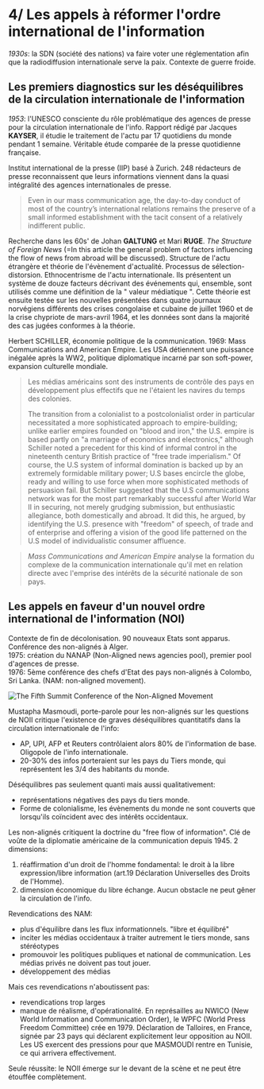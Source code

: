 # 4/ Les appels à réformer l'ordre international de l'information

_1930s_: la SDN \(société des nations\) va faire voter une réglementation afin que la radiodiffusion internationale serve la paix. Contexte de guerre froide.

## Les premiers diagnostics sur les déséquilibres de la circulation internationale de l'information

_1953_: l'UNESCO consciente du rôle problématique des agences de presse pour la circulation internationale de l'info. Rapport rédigé par Jacques **KAYSER**, il étudie le traitement de l'actu par 17 quotidiens du monde pendant 1 semaine. Véritable étude comparée de la presse quotidienne française.

Institut international de la presse \(IIP\) basé à Zurich. 248 rédacteurs de presse reconnaissent que leurs informations viennent dans la quasi intégralité des agences internationales de presse.

> Even in our mass communication age, the day-to-day conduct of most of the country’s international relations remains the preserve of a small informed establishment with the tacit consent of a relatively indifferent public.

Recherche dans les 60s' de Johan **GALTUNG** et Mari **RUGE**. _The Structure of Foreign News_ \(=In this article the general problem of factors influencing the flow of news from abroad will be discussed\). Structure de l'actu étrangère et théorie de l'évènement d'actualité. Processus de sélection-distorsion. Ethnocentrisme de l'actu internationale. Ils présentent un système de douze facteurs décrivant des événements qui, ensemble, sont utilisés comme une définition de la " valeur médiatique ". Cette théorie est ensuite testée sur les nouvelles présentées dans quatre journaux norvégiens différents des crises congolaise et cubaine de juillet 1960 et de la crise chypriote de mars-avril 1964, et les données sont dans la majorité des cas jugées conformes à la théorie.

Herbert SCHILLER, économie politique de la communication. 1969: Mass Communications and American Empire. Les USA détiennent une puissance inégalée après la WW2, politique diplomatique incarné par son soft-power, expansion culturelle mondiale.

> Les médias américains sont des instruments de contrôle des pays en développement plus effectifs que ne l'étaient les navires du temps des colonies.
>
> The transition from a colonialist to a postcolonialist order in particular necessitated a more sophisticated approach to empire-building; unlike earlier empires founded on "blood and iron," the U.S. empire is based partly on "a marriage of economics and electronics," although Schiller noted a precedent for this kind of informal control in the nineteenth century British practice of "free trade imperialism." Of course, the U.S system of informal domination is backed up by an extremely formidable military power; U.S bases encircle the globe, ready and willing to use force when more sophisticated methods of persuasion fail. But Schiller suggested that the U.S communications network was for the most part remarkably successful after World War II in securing, not merely grudging submission, but enthusiastic allegiance, both domestically and abroad. It did this, he argued, by identifying the U.S. presence with "freedom" of speech, of trade and of enterprise and offering a vision of the good life patterned on the U.S model of individualistic consumer affluence.

> _Mass Communications and American Empire_ analyse la formation du complexe de la communication internationale qu'il met en relation directe avec l'emprise des intérêts de la sécurité nationale de son pays.

## Les appels en faveur d'un nouvel ordre international de l'information \(NOI\)

Contexte de fin de décolonisation. 90 nouveaux Etats sont apparus.  
Conférence des non-alignés à Alger.  
1975: création du NANAP (Non-Aligned news agencies pool), premier pool d'agences de presse.  
1976: 5ème conférence des chefs d'Etat des pays non-alignés à Colombo, Sri Lanka. (NAM: non-aligned movement).

![The Fifth Summit Conference of the Non-Aligned Movement](https://github.com/raphaelmartin/cours-l3s2-infocomsocio/raw/15b063251a4aaa34c0b494175954265c63e24f74/Capture%20d’écran%202018-05-26%20à%2022.35.11.png)

Mustapha Masmoudi, porte-parole pour les non-alignés sur les questions de NOII critique l'existence de graves déséquilibres quantitatifs dans la circulation internationale de l'info:
- AP, UPI, AFP et Reuters contrôlaient alors 80% de l'information de base. Oligopole de l'info internationale.
- 20-30% des infos porteraient sur les pays du Tiers monde, qui représentent les 3/4 des habitants du monde.

Déséquilibres pas seulement quanti mais aussi qualitativement:
- représentations négatives des pays du tiers monde.
- Forme de colonialisme, les évènements du monde ne sont couverts que lorsqu'ils coïncident avec des intérêts occidentaux.

Les non-alignés critiquent la doctrine du "free flow of information". Clé de voûte de la diplomatie américaine de la communication depuis 1945. 2 dimensions:

1. réaffirmation d'un droit de l'homme fondamental: le droit à la libre expression/libre information (art.19 Déclaration Universelles des Droits de l'Homme).
2. dimension économique du libre échange. Aucun obstacle ne peut gêner la circulation de l'info.

Revendications des NAM:
- plus d'équilibre dans les flux informationnels. "libre et équilibré"
- inciter les médias occidentaux à traiter autrement le tiers monde, sans stéréotypes
- promouvoir les politiques publiques et national de communication. Les médias privés ne doivent pas tout jouer.
- développement des médias

Mais ces revendications n'aboutissent pas:
- revendications trop larges
- manque de réalisme, d'opérationalité.
En représailles au NWICO (New World Information and Communication Order), le WPFC (World Press Freedom Committee) crée en 1979. Déclaration de Talloires, en France, signée par 23 pays qui déclarent explicitement leur opposition au NOII.
Les US exercent des pressions pour que MASMOUDI rentre en Tunisie, ce qui arrivera effectivement.

Seule réussite: le NOII émerge sur le devant de la scène et ne peut être étouffée complètement.
